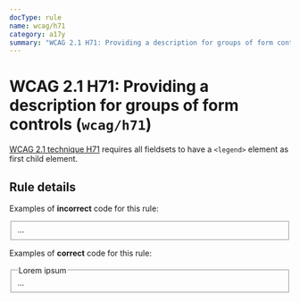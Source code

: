 ```yaml
---
docType: rule
name: wcag/h71
category: a17y
summary: "WCAG 2.1 H71: Providing a description for groups of form controls"
---
```


# WCAG 2.1 H71: Providing a description for groups of form controls (`wcag/h71`)

[WCAG 2.1 technique H71][1] requires all fieldsets to have a `<legend>` element as first child element.

[1]: https://www.w3.org/WAI/WCAG21/Techniques/html/H71

## Rule details

Examples of **incorrect** code for this rule:

<validate name="incorrect" rules="wcag/h71">
	<fieldset>
		...
	</fieldset>
</validate>

Examples of **correct** code for this rule:

<validate name="correct" rules="wcag/h71">
	<fieldset>
		<legend>Lorem ipsum</legend>
			...
	</fieldset>
</validate>
